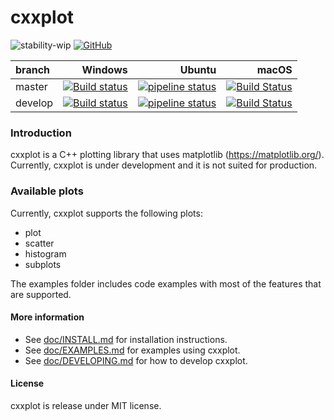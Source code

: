 cxxplot
==============

![stability-wip](https://img.shields.io/badge/stability-work_in_progress-lightgrey.svg)
[![GitHub](https://img.shields.io/github/license/avramidis/cxxplot)](https://github.com/avramidis/cxxplot/blob/master/LICENSE)

branch | Windows | Ubuntu | macOS 
| :--- | ---: | ---: | ---: |
| master | [![Build status](https://ci.appveyor.com/api/projects/status/1b5kmevuiem6qh78/branch/master?svg=true)](https://ci.appveyor.com/project/avramidis/cxxplot/branch/master) | [![pipeline status](https://gitlab.com/avramidis/cxxplot/badges/master/pipeline.svg)](https://gitlab.com/avramidis/cxxplot/commits/master) | [![Build Status](https://travis-ci.org/avramidis/cxxplot.svg?branch=master)](https://travis-ci.org/avramidis/cxxplot/branches)
| develop | [![Build status](https://ci.appveyor.com/api/projects/status/1b5kmevuiem6qh78/branch/develop?svg=true)](https://ci.appveyor.com/project/avramidis/cxxplot/branch/develop) | [![pipeline status](https://gitlab.com/avramidis/cxxplot/badges/develop/pipeline.svg)](https://gitlab.com/avramidis/cxxplot/commits/develop) | [![Build Status](https://travis-ci.org/avramidis/cxxplot.svg?branch=develop)](https://travis-ci.org/avramidis/cxxplot/branches)

### Introduction
cxxplot is a C++ plotting library that uses matplotlib (https://matplotlib.org/). Currently, cxxplot is under development and it is not suited for production.  

### Available plots

Currently, cxxplot supports the following plots:

* plot
* scatter
* histogram
* subplots

The examples folder includes code examples with most of the features that are supported.

#### More information
* See [doc/INSTALL.md](doc/INSTALL.md) for installation instructions.
* See [doc/EXAMPLES.md](doc/EXAMPLES.md) for examples using cxxplot.
* See [doc/DEVELOPING.md](doc/DEVELOPING.md) for how to develop cxxplot.

#### License
cxxplot is release under MIT license.